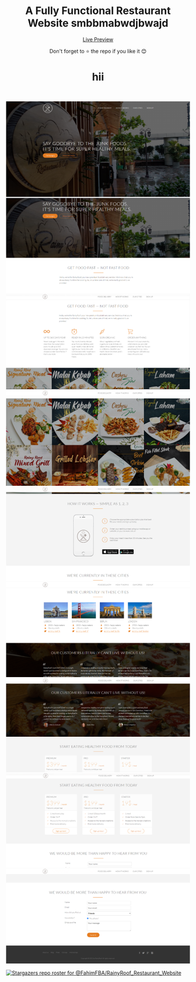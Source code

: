<div align="center">
<h1> A Fully Functional Restaurant Website smbbmabwdjbwajd </h1>


[Live Preview](https://rainyroof.vercel.app/)

Don't forget to :star: the repo if you like it :blush:

<h1>hii</h1>

<br>

![img 1](img/1.png)
![img 2](img/2.png)
![img 3](img/3.png)
![img 4](img/4.png)
![img 5](img/5.png)
![img 6](img/6.png)
![img 7](img/7.png)
![img 8](img/8.png)
![img 9](img/9.png)

</div>

[![Stargazers repo roster for @FahimFBA/RainyRoof_Restaurant_Website](https://reporoster.com/stars/FahimFBA/RainyRoof_Restaurant_Website)](https://github.com/FahimFBA/RainyRoof_Restaurant_Website/stargazers)
